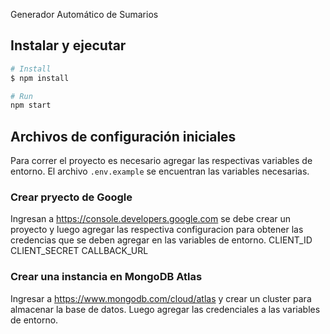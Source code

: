 Generador Automático de Sumarios

## Instalar y ejecutar

```bash
# Install
$ npm install

# Run
npm start
```

## Archivos de configuración iniciales
Para correr el proyecto es necesario agregar las respectivas variables de entorno.
El archivo `.env.example` se encuentran las variables necesarias.

### Crear pryecto de Google
Ingresan a https://console.developers.google.com se debe crear un proyecto y luego agregar las respectiva configuracion para
obtener las credencias que se deben agregar en las variables de entorno.
CLIENT_ID
CLIENT_SECRET
CALLBACK_URL

### Crear una instancia en MongoDB Atlas
Ingresar a https://www.mongodb.com/cloud/atlas y crear un cluster para almacenar la base de datos.
Luego agregar las credenciales a las variables de entorno.
